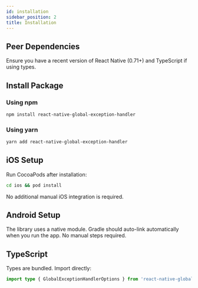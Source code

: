 ```yaml
---
id: installation
sidebar_position: 2
title: Installation
---
```


## Peer Dependencies

Ensure you have a recent version of React Native (0.71+) and TypeScript if using types.

## Install Package

### Using npm

```bash
npm install react-native-global-exception-handler
```

### Using yarn

```bash
yarn add react-native-global-exception-handler
```

## iOS Setup

Run CocoaPods after installation:

```bash
cd ios && pod install
```

No additional manual iOS integration is required.

## Android Setup

The library uses a native module. Gradle should auto-link automatically when you run the app. No manual steps required.

## TypeScript

Types are bundled. Import directly:

```ts
import type { GlobalExceptionHandlerOptions } from 'react-native-global-exception-handler';
```
